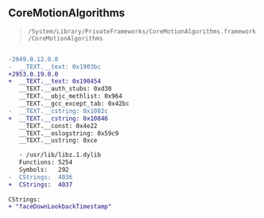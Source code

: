 ## CoreMotionAlgorithms

> `/System/Library/PrivateFrameworks/CoreMotionAlgorithms.framework/CoreMotionAlgorithms`

```diff

-2949.0.12.0.0
-  __TEXT.__text: 0x1903bc
+2953.0.19.0.0
+  __TEXT.__text: 0x190454
   __TEXT.__auth_stubs: 0xd30
   __TEXT.__objc_methlist: 0x964
   __TEXT.__gcc_except_tab: 0x42bc
-  __TEXT.__cstring: 0x1082c
+  __TEXT.__cstring: 0x10846
   __TEXT.__const: 0x4e22
   __TEXT.__oslogstring: 0x59c9
   __TEXT.__ustring: 0xce

   - /usr/lib/libz.1.dylib
   Functions: 5254
   Symbols:   292
-  CStrings:  4036
+  CStrings:  4037
 
CStrings:
+ "faceDownLookbackTimestamp"

```

